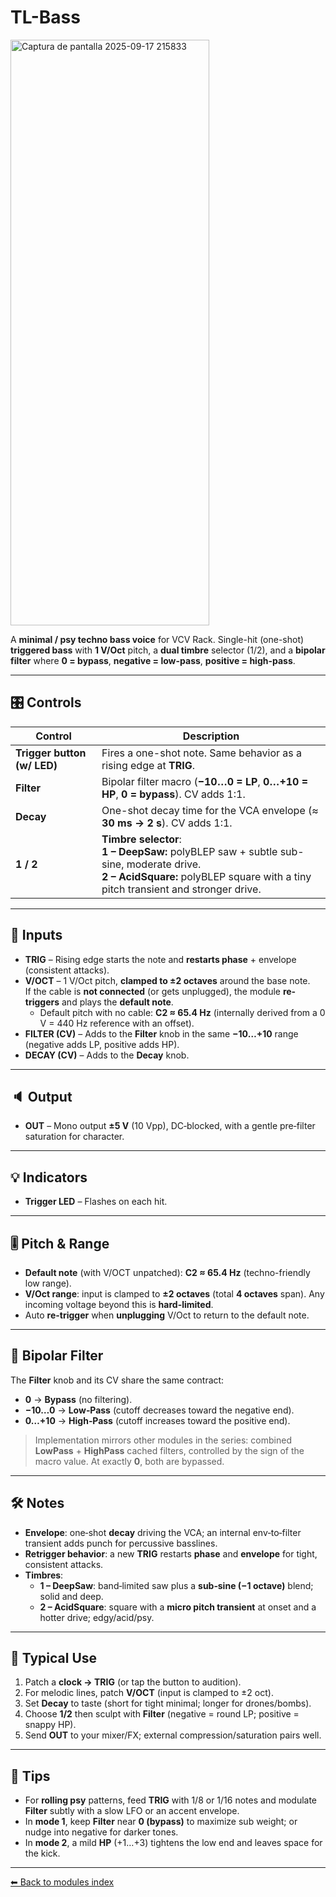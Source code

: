 # TL-Bass

<img width="318" height="937" alt="Captura de pantalla 2025-09-17 215833" src="https://github.com/user-attachments/assets/2a1dc064-011c-424b-a049-c16185f33c59" />

A **minimal / psy techno bass voice** for VCV Rack. Single-hit (one-shot) **triggered bass** with **1 V/Oct** pitch, a **dual timbre** selector (1/2), and a **bipolar filter** where **0 = bypass**, **negative = low-pass**, **positive = high-pass**.

---

## 🎛️ Controls

| Control | Description |
|---|---|
| **Trigger button (w/ LED)** | Fires a one-shot note. Same behavior as a rising edge at **TRIG**. |
| **Filter** | Bipolar filter macro (**−10…0 = LP**, **0…+10 = HP**, **0 = bypass**). CV adds 1:1. |
| **Decay** | One-shot decay time for the VCA envelope (≈ **30 ms → 2 s**). CV adds 1:1. |
| **1 / 2** | **Timbre selector**: <br>**1 – DeepSaw:** polyBLEP saw + subtle sub-sine, moderate drive. <br>**2 – AcidSquare:** polyBLEP square with a tiny pitch transient and stronger drive. |

---

## 🔌 Inputs

- **TRIG** – Rising edge starts the note and **restarts phase** + envelope (consistent attacks).
- **V/OCT** – 1 V/Oct pitch, **clamped to ±2 octaves** around the base note.  
  If the cable is **not connected** (or gets unplugged), the module **re-triggers** and plays the **default note**.
  - Default pitch with no cable: **C2 ≈ 65.4 Hz** (internally derived from a 0 V = 440 Hz reference with an offset).
- **FILTER (CV)** – Adds to the **Filter** knob in the same **−10…+10** range (negative adds LP, positive adds HP).
- **DECAY (CV)** – Adds to the **Decay** knob.

---

## 🔈 Output

- **OUT** – Mono output **±5 V** (10 Vpp), DC‑blocked, with a gentle pre‑filter saturation for character.

---

## 💡 Indicators

- **Trigger LED** – Flashes on each hit.

---

## 🎚️ Pitch & Range

- **Default note** (with V/OCT unpatched): **C2 ≈ 65.4 Hz** (techno-friendly low range).  
- **V/Oct range**: input is clamped to **±2 octaves** (total **4 octaves** span). Any incoming voltage beyond this is **hard-limited**.
- Auto **re-trigger** when **unplugging** V/Oct to return to the default note.

---

## 🧪 Bipolar Filter

The **Filter** knob and its CV share the same contract:

- **0** → **Bypass** (no filtering).  
- **−10…0** → **Low‑Pass** (cutoff decreases toward the negative end).  
- **0…+10** → **High‑Pass** (cutoff increases toward the positive end).

> Implementation mirrors other modules in the series: combined **LowPass** + **HighPass** cached filters, controlled by the sign of the macro value. At exactly **0**, both are bypassed.

---

## 🛠️ Notes

- **Envelope**: one‑shot **decay** driving the VCA; an internal env‑to‑filter transient adds punch for percussive basslines.
- **Retrigger behavior**: a new **TRIG** restarts **phase** and **envelope** for tight, consistent attacks.
- **Timbres**:  
  - **1 – DeepSaw**: band‑limited saw plus a **sub‑sine (−1 octave)** blend; solid and deep.  
  - **2 – AcidSquare**: square with a **micro pitch transient** at onset and a hotter drive; edgy/acid/psy.

---

## 🔁 Typical Use

1. Patch a **clock → TRIG** (or tap the button to audition).  
2. For melodic lines, patch **V/OCT** (input is clamped to ±2 oct).  
3. Set **Decay** to taste (short for tight minimal; longer for drones/bombs).  
4. Choose **1/2** then sculpt with **Filter** (negative = round LP; positive = snappy HP).  
5. Send **OUT** to your mixer/FX; external compression/saturation pairs well.

---

## 📌 Tips

- For **rolling psy** patterns, feed **TRIG** with 1/8 or 1/16 notes and modulate **Filter** subtly with a slow LFO or an accent envelope.  
- In **mode 1**, keep **Filter** near **0 (bypass)** to maximize sub weight; or nudge into negative for darker tones.  
- In **mode 2**, a mild **HP** (+1…+3) tightens the low end and leaves space for the kick.

---

[⬅ Back to modules index](../README.md)


